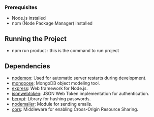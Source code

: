 ### Prerequisites

- Node.js installed
- npm (Node Package Manager) installed

## Running the Project

- npm run product : this is the command to run project

## Dependencies

- [nodemon](https://www.npmjs.com/package/nodemon): Used for automatic server restarts during development.
- [mongoose](https://www.npmjs.com/package/mongoose): MongoDB object modeling tool.
- [express](https://www.npmjs.com/package/express): Web framework for Node.js.
- [jsonwebtoken](https://www.npmjs.com/package/jsonwebtoken): JSON Web Token implementation for authentication.
- [bcrypt](https://www.npmjs.com/package/bcrypt): Library for hashing passwords.
- [nodemailer](https://www.npmjs.com/package/nodemailer): Module for sending emails.
- [cors](https://www.npmjs.com/package/cors): Middleware for enabling Cross-Origin Resource Sharing.

